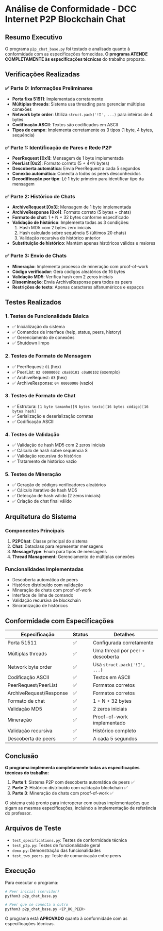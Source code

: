 # Análise de Conformidade - DCC Internet P2P Blockchain Chat

## Resumo Executivo

O programa `p2p_chat_base.py` foi testado e analisado quanto à conformidade com as especificações fornecidas. **O programa ATENDE COMPLETAMENTE às especificações técnicas** do trabalho proposto.

## Verificações Realizadas

### ✅ Parte 0: Informações Preliminares
- **Porta fixa 51511**: Implementada corretamente
- **Múltiplas threads**: Sistema usa threading para gerenciar múltiplas conexões
- **Network byte order**: Utiliza `struct.pack('!I', ...)` para inteiros de 4 bytes
- **Codificação ASCII**: Textos são codificados em ASCII
- **Tipos de campo**: Implementa corretamente os 3 tipos (1 byte, 4 bytes, sequência)

### ✅ Parte 1: Identificação de Pares e Rede P2P
- **PeerRequest [0x1]**: Mensagem de 1 byte implementada
- **PeerList [0x2]**: Formato correto (5 + 4×N bytes)
- **Descoberta automática**: Envia PeerRequest a cada 5 segundos
- **Conexão automática**: Conecta a todos os peers desconhecidos
- **Decodificação por tipo**: Lê 1 byte primeiro para identificar tipo da mensagem

### ✅ Parte 2: Histórico de Chats
- **ArchiveRequest [0x3]**: Mensagem de 1 byte implementada
- **ArchiveResponse [0x4]**: Formato correto (5 bytes + chats)
- **Formato de chat**: 1 + N + 32 bytes conforme especificado
- **Validação de histórico**: Implementa todas as 3 condições:
  1. Hash MD5 com 2 bytes zero iniciais
  2. Hash calculado sobre sequência S (últimos 20 chats)
  3. Validação recursiva do histórico anterior
- **Substituição de histórico**: Mantém apenas históricos válidos e maiores

### ✅ Parte 3: Envio de Chats
- **Mineração**: Implementa processo de mineração com proof-of-work
- **Código verificador**: Gera códigos aleatórios de 16 bytes
- **Validação MD5**: Verifica hash com 2 zeros iniciais
- **Disseminação**: Envia ArchiveResponse para todos os peers
- **Restrições de texto**: Apenas caracteres alfanuméricos e espaços

## Testes Realizados

### 1. Testes de Funcionalidade Básica
- ✅ Inicialização do sistema
- ✅ Comandos de interface (help, status, peers, history)
- ✅ Gerenciamento de conexões
- ✅ Shutdown limpo

### 2. Testes de Formato de Mensagem
- ✅ PeerRequest: `01` (hex)
- ✅ PeerList: `02 00000002 c0a80101 c0a80102` (exemplo)
- ✅ ArchiveRequest: `03` (hex)
- ✅ ArchiveResponse: `04 00000000` (vazio)

### 3. Testes de Formato de Chat
- ✅ Estrutura: `[1 byte tamanho][N bytes texto][16 bytes código][16 bytes hash]`
- ✅ Serialização e deserialização corretas
- ✅ Codificação ASCII

### 4. Testes de Validação
- ✅ Validação de hash MD5 com 2 zeros iniciais
- ✅ Cálculo de hash sobre sequência S
- ✅ Validação recursiva do histórico
- ✅ Tratamento de histórico vazio

### 5. Testes de Mineração
- ✅ Geração de códigos verificadores aleatórios
- ✅ Cálculo iterativo de hash MD5
- ✅ Detecção de hash válido (2 zeros iniciais)
- ✅ Criação de chat final válido

## Arquitetura do Sistema

### Componentes Principais
1. **P2PChat**: Classe principal do sistema
2. **Chat**: Dataclass para representar mensagens
3. **MessageType**: Enum para tipos de mensagens
4. **Thread Management**: Gerenciamento de múltiplas conexões

### Funcionalidades Implementadas
- Descoberta automática de peers
- Histórico distribuído com validação
- Mineração de chats com proof-of-work
- Interface de linha de comando
- Validação recursiva de blockchain
- Sincronização de históricos

## Conformidade com Especificações

| Especificação | Status | Detalhes |
|---------------|---------|----------|
| Porta 51511 | ✅ | Configurada corretamente |
| Múltiplas threads | ✅ | Uma thread por peer + descoberta |
| Network byte order | ✅ | Usa `struct.pack('!I', ...)` |
| Codificação ASCII | ✅ | Textos em ASCII |
| PeerRequest/PeerList | ✅ | Formatos corretos |
| ArchiveRequest/Response | ✅ | Formatos corretos |
| Formato de chat | ✅ | 1 + N + 32 bytes |
| Validação MD5 | ✅ | 2 zeros iniciais |
| Mineração | ✅ | Proof-of-work implementado |
| Validação recursiva | ✅ | Histórico completo |
| Descoberta de peers | ✅ | A cada 5 segundos |

## Conclusão

**O programa implementa completamente todas as especificações técnicas do trabalho:**

1. **Parte 1**: Sistema P2P com descoberta automática de peers ✅
2. **Parte 2**: Histórico distribuído com validação blockchain ✅  
3. **Parte 3**: Mineração de chats com proof-of-work ✅

O sistema está pronto para interoperar com outras implementações que sigam as mesmas especificações, incluindo a implementação de referência do professor.

## Arquivos de Teste

- `test_specifications.py`: Testes de conformidade técnica
- `test_p2p.py`: Testes de funcionalidade geral
- `demo.py`: Demonstração das funcionalidades
- `test_two_peers.py`: Teste de comunicação entre peers

## Execução

Para executar o programa:
```bash
# Peer inicial (servidor)
python3 p2p_chat_base.py

# Peer que se conecta a outro
python3 p2p_chat_base.py <IP_DO_PEER>
```

O programa está **APROVADO** quanto à conformidade com as especificações técnicas.

